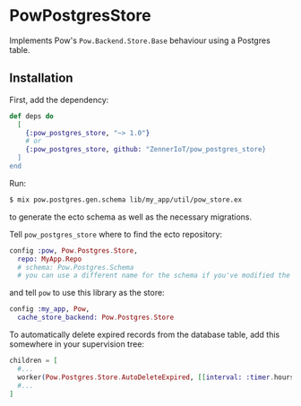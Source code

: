 # PowPostgresStore

Implements Pow's `Pow.Backend.Store.Base` behaviour using a Postgres table.

## Installation

First, add the dependency:

```elixir
def deps do
  [
    {:pow_postgres_store, "~> 1.0"}
    # or 
    {:pow_postgres_store, github: "ZennerIoT/pow_postgres_store}
  ]
end
```

Run:

```sh
$ mix pow.postgres.gen.schema lib/my_app/util/pow_store.ex
``` 

to generate the ecto schema as well as the necessary migrations.

Tell `pow_postgres_store` where to find the ecto repository:

```elixir
config :pow, Pow.Postgres.Store,
  repo: MyApp.Repo
  # schema: Pow.Postgres.Schema
  # you can use a different name for the schema if you've modified the generated file
```

and tell `pow` to use this library as the store:

```elixir
config :my_app, Pow,  
  cache_store_backend: Pow.Postgres.Store
```

To automatically delete expired records from the database table, add this somewhere in your supervision tree:

```elixir
children = [
  #...
  worker(Pow.Postgres.Store.AutoDeleteExpired, [[interval: :timer.hours(1)]]),
  #...
]
```